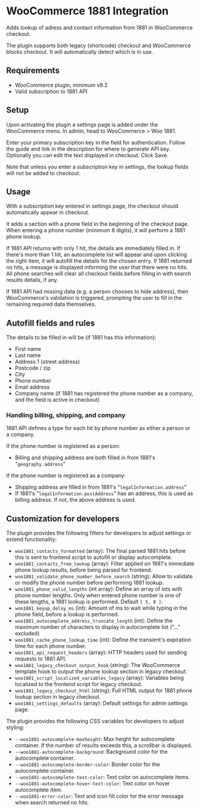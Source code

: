 # WooCommerce 1881 Integration
Adds lookup of adress and contact information from 1881 in WooCommerce checkout.

The plugin supports both legacy (shortcode) checkout and WooCommerce blocks checkout. It will automatically detect which is in use.

## Requirements
* WooCommerce plugin, minimum v8.2
* Valid subscription to 1881 API

## Setup
Upon activating the plugin a settings page is added under the WooCommerce menu. In admin, head to WooCommerce > Woo 1881.

Enter your primary subscription key in the field for authentication. Follow the guide and link in the description for where to generate API key. Optionally you can edit the text displayed in checkout. Click Save.

Note that unless you enter a subscription key in settings, the lookup fields will not be added to checkout.

## Usage
With a subscription key entered in settings page, the checkout should automatically appear in checkout.

It adds a section with a phone field in the beginning of the checkout page. When entering a phone number (minimum 8 digits), it will perform a 1881 phone lookup.

If 1881 API returns with only 1 hit, the details are immediately filled in. If there's more than 1 hit, an autocomplete list will appear and upon clicking the right item, it will autofill the details for the chosen entry. If 1881 returned no hits, a message is displayed informing the user that there were no hits. All phone searches will clear all checkout fields before filling in with search results details, if any.

If 1881 API had missing data (e.g. a person chooses to hide address), then WooCommerce's validation is triggered, prompting the user to fill in the remaining required data themselves.

## Autofill fields and rules
The details to be filled in will be (if 1881 has this information):
* First name
* Last name
* Address 1 (street address)
* Postcode / zip
* City
* Phone number
* Email address
* Company name (if 1881 has registered the phone number as a company, and the field is active in checkout)

### Handling billing, shipping, and company
1881 API defines a type for each hit by phone number as either a person or a company.

If the phone number is registered as a person:
* Billing and shipping address are both filled in from 1881's "`geography.address`"

If the phone number is registered as a company:
* Shipping address are filled in from 1881's "`legalInformation.address`"
* If 1881's "`legalInformation.postAddress`" has an address, this is used as billing address. If not, the above address is used.

## Customization for developers
The plugin provides the following filters for developers to adjust settings or extend functionality:

* `woo1881_contacts_formatted` (array): The final parsed 1881 hits before this is sent to frontend script to autofill or display autocomplete.
* `woo1881_contacts_from_lookup` (array): Filter applied on 1881's immediate phone lookup results, before being parsed for frontend.
* `woo1881_validate_phone_number_before_search` (string): Allow to validate or modify the phone number before performing 1881 lookup.
* `woo1881_phone_valid_lengths` (int array): Define an array of ints with phone number lengths. Only when entered phone number is one of these lengths, a 1881 lookup is performed. Default `[ 5, 8 ]`.
* `woo1881_keyup_delay_ms` (int): Amount of ms to wait while typing in the phone field, before a lookup is performed.
* `woo1881_autocomplete_address_truncate_length` (int): Define the maximum number of characters to display in autocomplete list ("..." excluded)
* `woo1881_cache_phone_lookup_time` (int): Define the transient's expiration time for each phone number.
* `woo1881_api_request_headers` (array): HTTP headers used for sending requests to 1881 API.
* `woo1881_legacy_checkout_output_hook` (string): The WooCommerce template hook to output the phone lookup section in legacy checkout.
* `woo1881_script_localized_variables_legacy` (array): Variables being localized to the frontend script for legacy checkout.
* `woo1881_legacy_checkout_html` (string): Full HTML output for 1881 phone lookup section in legacy checkout.
* `woo1881_settings_defaults` (array): Default settings for admin settings page.

The plugin provides the following CSS variables for developers to adjust styling:

* `--woo1881-autocomplete-maxheight`: Max height for autocomplete container. If the number of results exceeds this, a scrollbar is displayed.
* `--woo1881-autocomplete-background`: Background color for the autocomplete container.
* `--woo1881-autocomplete-border-color`: Border color for the autocomplete container.
* `--woo1881-autocomplete-text-color`: Text color on autocomplete items.
* `--woo1881-autocomplete-hover-text-color`: Text color on hover autocomplete item.
* `--woo1881-error-color`: Text and icon fill color for the error message when search returned no hits.

